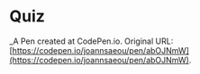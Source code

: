 # Quiz
 _A Pen created at CodePen.io. Original URL: [https://codepen.io/joannsaeou/pen/abOJNmW](https://codepen.io/joannsaeou/pen/abOJNmW).

 